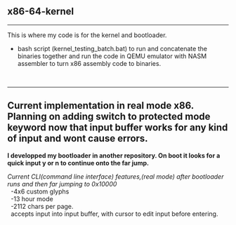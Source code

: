 ## x86-64-kernel

---
This is where my code is for the kernel and bootloader.
+ bash script (kernel_testing_batch.bat) to run and concatenate the binaries together and run the code in QEMU emulator with NASM assembler to turn x86 assembly code to binaries.<br>
<br>

---
Current implementation in real mode x86. Planning on adding switch to protected mode keyword now that input buffer works for any kind of input and wont cause errors.
---

**I developped my bootloader in another repository. On boot it looks for a quick input y or n to continue onto the far jump.** <br>

*Current CLI(command line interface) features,(real mode) after bootloader runs and then far jumping to 0x10000*<br>
&nbsp;&nbsp;-4x6 custom glyphs<br>
&nbsp;&nbsp;-13 hour mode<br>
&nbsp;&nbsp;-2112 chars per page.<br>
&nbsp;&nbsp;accepts input into input buffer, with cursor to edit input before entering.<br>


